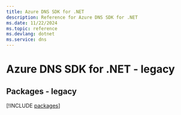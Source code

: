 ```yaml
---
title: Azure DNS SDK for .NET
description: Reference for Azure DNS SDK for .NET
ms.date: 11/22/2024
ms.topic: reference
ms.devlang: dotnet
ms.service: dns
---
```

# Azure DNS SDK for .NET - legacy
## Packages - legacy
[!INCLUDE [packages](dns-index.md)]
